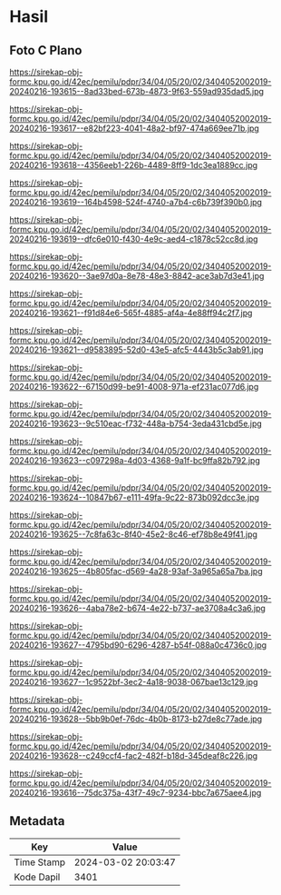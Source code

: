 # Hasil

## Foto C Plano

https://sirekap-obj-formc.kpu.go.id/42ec/pemilu/pdpr/34/04/05/20/02/3404052002019-20240216-193615--8ad33bed-673b-4873-9f63-559ad935dad5.jpg

https://sirekap-obj-formc.kpu.go.id/42ec/pemilu/pdpr/34/04/05/20/02/3404052002019-20240216-193617--e82bf223-4041-48a2-bf97-474a669ee71b.jpg

https://sirekap-obj-formc.kpu.go.id/42ec/pemilu/pdpr/34/04/05/20/02/3404052002019-20240216-193618--4356eeb1-226b-4489-8ff9-1dc3ea1889cc.jpg

https://sirekap-obj-formc.kpu.go.id/42ec/pemilu/pdpr/34/04/05/20/02/3404052002019-20240216-193619--164b4598-524f-4740-a7b4-c6b739f390b0.jpg

https://sirekap-obj-formc.kpu.go.id/42ec/pemilu/pdpr/34/04/05/20/02/3404052002019-20240216-193619--dfc6e010-f430-4e9c-aed4-c1878c52cc8d.jpg

https://sirekap-obj-formc.kpu.go.id/42ec/pemilu/pdpr/34/04/05/20/02/3404052002019-20240216-193620--3ae97d0a-8e78-48e3-8842-ace3ab7d3e41.jpg

https://sirekap-obj-formc.kpu.go.id/42ec/pemilu/pdpr/34/04/05/20/02/3404052002019-20240216-193621--f91d84e6-565f-4885-af4a-4e88ff94c2f7.jpg

https://sirekap-obj-formc.kpu.go.id/42ec/pemilu/pdpr/34/04/05/20/02/3404052002019-20240216-193621--d9583895-52d0-43e5-afc5-4443b5c3ab91.jpg

https://sirekap-obj-formc.kpu.go.id/42ec/pemilu/pdpr/34/04/05/20/02/3404052002019-20240216-193622--67150d99-be91-4008-971a-ef231ac077d6.jpg

https://sirekap-obj-formc.kpu.go.id/42ec/pemilu/pdpr/34/04/05/20/02/3404052002019-20240216-193623--9c510eac-f732-448a-b754-3eda431cbd5e.jpg

https://sirekap-obj-formc.kpu.go.id/42ec/pemilu/pdpr/34/04/05/20/02/3404052002019-20240216-193623--c097298a-4d03-4368-9a1f-bc9ffa82b792.jpg

https://sirekap-obj-formc.kpu.go.id/42ec/pemilu/pdpr/34/04/05/20/02/3404052002019-20240216-193624--10847b67-e111-49fa-9c22-873b092dcc3e.jpg

https://sirekap-obj-formc.kpu.go.id/42ec/pemilu/pdpr/34/04/05/20/02/3404052002019-20240216-193625--7c8fa63c-8f40-45e2-8c46-ef78b8e49f41.jpg

https://sirekap-obj-formc.kpu.go.id/42ec/pemilu/pdpr/34/04/05/20/02/3404052002019-20240216-193625--4b805fac-d569-4a28-93af-3a965a65a7ba.jpg

https://sirekap-obj-formc.kpu.go.id/42ec/pemilu/pdpr/34/04/05/20/02/3404052002019-20240216-193626--4aba78e2-b674-4e22-b737-ae3708a4c3a6.jpg

https://sirekap-obj-formc.kpu.go.id/42ec/pemilu/pdpr/34/04/05/20/02/3404052002019-20240216-193627--4795bd90-6296-4287-b54f-088a0c4736c0.jpg

https://sirekap-obj-formc.kpu.go.id/42ec/pemilu/pdpr/34/04/05/20/02/3404052002019-20240216-193627--1c9522bf-3ec2-4a18-9038-067bae13c129.jpg

https://sirekap-obj-formc.kpu.go.id/42ec/pemilu/pdpr/34/04/05/20/02/3404052002019-20240216-193628--5bb9b0ef-76dc-4b0b-8173-b27de8c77ade.jpg

https://sirekap-obj-formc.kpu.go.id/42ec/pemilu/pdpr/34/04/05/20/02/3404052002019-20240216-193628--c249ccf4-fac2-482f-b18d-345deaf8c226.jpg

https://sirekap-obj-formc.kpu.go.id/42ec/pemilu/pdpr/34/04/05/20/02/3404052002019-20240216-193616--75dc375a-43f7-49c7-9234-bbc7a675aee4.jpg


## Metadata

| Key        | Value               |
| ---------- | ------------------- |
| Time Stamp | 2024-03-02 20:03:47 |
| Kode Dapil | 3401                |



